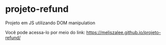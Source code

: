 # projeto-refund
 Projeto em JS utilizando DOM manipulation

 Você pode acessa-lo por meio do link: https://meliszalee.github.io/projeto-refund/
